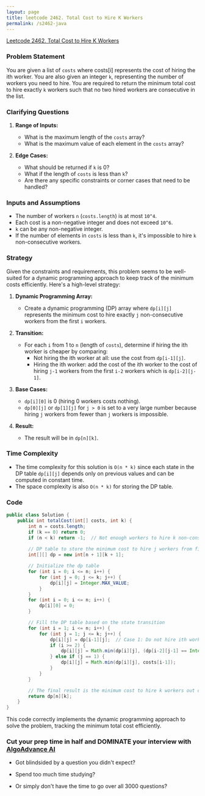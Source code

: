 ```yaml
---
layout: page
title: leetcode 2462. Total Cost to Hire K Workers
permalink: /s2462-java
---
```

[Leetcode 2462. Total Cost to Hire K Workers](https://algoadvance.github.io/algoadvance/l2462)
### Problem Statement

You are given a list of `costs` where costs[i] represents the cost of hiring the ith worker. You are also given an integer `k`, representing the number of workers you need to hire. You are required to return the minimum total cost to hire exactly `k` workers such that no two hired workers are consecutive in the list.

### Clarifying Questions

1. **Range of Inputs:**
   - What is the maximum length of the `costs` array?
   - What is the maximum value of each element in the `costs` array?
   
2. **Edge Cases:**
   - What should be returned if `k` is 0?
   - What if the length of `costs` is less than `k`?
   - Are there any specific constraints or corner cases that need to be handled?

### Inputs and Assumptions

- The number of workers `n` (`costs.length`) is at most `10^4`.
- Each cost is a non-negative integer and does not exceed `10^6`.
- `k` can be any non-negative integer.
- If the number of elements in `costs` is less than `k`, it's impossible to hire `k` non-consecutive workers.

### Strategy

Given the constraints and requirements, this problem seems to be well-suited for a dynamic programming approach to keep track of the minimum costs efficiently. Here's a high-level strategy:

1. **Dynamic Programming Array:**
   - Create a dynamic programming (DP) array where `dp[i][j]` represents the minimum cost to hire exactly `j` non-consecutive workers from the first `i` workers.

2. **Transition:**
   - For each `i` from 1 to `n` (length of `costs`), determine if hiring the ith worker is cheaper by comparing:
     - Not hiring the ith worker at all: use the cost from `dp[i-1][j]`.
     - Hiring the ith worker: add the cost of the ith worker to the cost of hiring `j-1` workers from the first `i-2` workers which is `dp[i-2][j-1]`.

3. **Base Cases:**
   - `dp[i][0]` is 0 (hiring 0 workers costs nothing).
   - `dp[0][j]` or `dp[1][j]` for `j > 0` is set to a very large number because hiring `j` workers from fewer than `j` workers is impossible.

4. **Result:**
   - The result will be in `dp[n][k]`.

### Time Complexity

- The time complexity for this solution is `O(n * k)` since each state in the DP table `dp[i][j]` depends only on previous values and can be computed in constant time.
- The space complexity is also `O(n * k)` for storing the DP table.

### Code

```java
public class Solution {
    public int totalCost(int[] costs, int k) {
        int n = costs.length;
        if (k == 0) return 0;
        if (n < k) return -1;  // Not enough workers to hire k non-consecutive
        
        // DP table to store the minimum cost to hire j workers from first i workers
        int[][] dp = new int[n + 1][k + 1];

        // Initialize the dp table
        for (int i = 0; i <= n; i++) {
            for (int j = 0; j <= k; j++) {
                dp[i][j] = Integer.MAX_VALUE;
            }
        }
        for (int i = 0; i <= n; i++) {
            dp[i][0] = 0;
        }

        // Fill the DP table based on the state transition
        for (int i = 1; i <= n; i++) {
            for (int j = 1; j <= k; j++) {
                dp[i][j] = dp[i-1][j];  // Case 1: Do not hire ith worker
                if (i >= 2) {
                    dp[i][j] = Math.min(dp[i][j], (dp[i-2][j-1] == Integer.MAX_VALUE ? Integer.MAX_VALUE : dp[i-2][j-1] + costs[i-1]));  // Case 2: Hire ith worker
                } else if (j == 1) {
                    dp[i][j] = Math.min(dp[i][j], costs[i-1]);
                }
            }
        }

        // The final result is the minimum cost to hire k workers out of n workers
        return dp[n][k];
    }
}
```

This code correctly implements the dynamic programming approach to solve the problem, tracking the minimum total cost efficiently.


### Cut your prep time in half and DOMINATE your interview with [AlgoAdvance AI](https://algoAdvance.com)

- Got blindsided by a question you didn't expect?

- Spend too much time studying?

- Or simply don't have the time to go over all 3000 questions?

